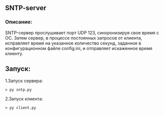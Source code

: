 ## SNTP-server

### Описание: 
SNTP-сервер прослушивает порт UDP 123, синхронизируя свое время с OC. Затем сервер, в процессе постоянных запросов от клиента, исправляет время на указанное количество секунд, заданное в конфигурационном файле config.ini, и отправляет  искаженное время клиенту.

## Запуск:
1.Запуск сервера:
```
> py sntp.py
```
2.Запуск клиента:
```
> py client.py
```
